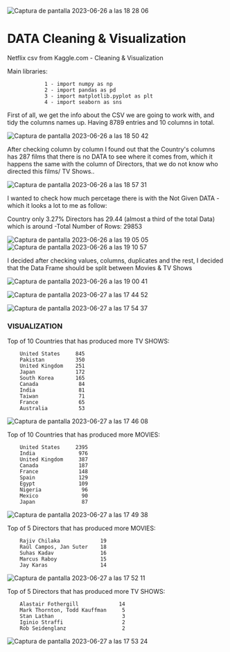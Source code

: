 
![Captura de pantalla 2023-06-26 a las 18 28 06](https://github.com/JesusGuardiaRamirez/Netflix_DATACleaning_Visualization/assets/125477881/f9c3ce33-f987-4c74-b6e1-9afdb87a7399)



# DATA Cleaning & Visualization
Netflix csv from Kaggle.com  - Cleaning & Visualization


Main libraries: 

        
                1 - import numpy as np
                2 - import pandas as pd
                3 - import matplotlib.pyplot as plt
                4 - import seaborn as sns



First of all, we get the info about the CSV we are going to work with, and tidy the columns names up. Having 8789 entries and 10 columns in total.

![Captura de pantalla 2023-06-26 a las 18 50 42](https://github.com/JesusGuardiaRamirez/Netflix_DATACleaning_Visualization/assets/125477881/32f8a809-9c29-4607-ae44-a768e2cc0ba1)



After checking column by column I found out that the Country's columns has 287 films that there is no DATA to see where it comes from, which it happens the same with the column of Directors, that we do not know who directed this films/ TV Shows..



![Captura de pantalla 2023-06-26 a las 18 57 31](https://github.com/JesusGuardiaRamirez/Netflix_DATACleaning_Visualization/assets/125477881/eac263ee-dce6-4033-bd7a-0457a1fa79fb)


I wanted to check how much percetage there is with the Not Given DATA - which it looks a lot to me as follow:

Country only 3.27%
Directors has 29.44 (almost a third of the total Data) which is around -Total Number of Rows: 29853

![Captura de pantalla 2023-06-26 a las 19 05 05](https://github.com/JesusGuardiaRamirez/Netflix_DATACleaning_Visualization/assets/125477881/d18beee9-ba11-434f-871b-b6a80aadfd1b)
![Captura de pantalla 2023-06-26 a las 19 10 57](https://github.com/JesusGuardiaRamirez/Netflix_DATACleaning_Visualization/assets/125477881/79e9cf82-22e0-40ba-a76d-b058443a4707)



I decided after checking values, columns, duplicates and the rest, I decided that the Data Frame should be split between Movies & TV Shows

![Captura de pantalla 2023-06-26 a las 19 00 41](https://github.com/JesusGuardiaRamirez/Netflix_DATACleaning_Visualization/assets/125477881/6b59ec26-11ce-4778-9c79-931c18721f81)

![Captura de pantalla 2023-06-27 a las 17 44 52](https://github.com/JesusGuardiaRamirez/Netflix_DATACleaning_Visualization/assets/125477881/20db4411-bac1-48e3-a72a-3b66cb3cc932)


![Captura de pantalla 2023-06-27 a las 17 54 37](https://github.com/JesusGuardiaRamirez/Netflix_DATACleaning_Visualization/assets/125477881/027bf372-026e-4d2e-b7d6-49045b84774a)



### VISUALIZATION

Top of 10 Countries that has produced more TV SHOWS:

        United States     845
        Pakistan          350
        United Kingdom    251
        Japan             172
        South Korea       165
        Canada             84
        India              81
        Taiwan             71
        France             65
        Australia          53



![Captura de pantalla 2023-06-27 a las 17 46 08](https://github.com/JesusGuardiaRamirez/Netflix_DATACleaning_Visualization/assets/125477881/2ba98609-aec3-470a-9e91-4c53e963bdbf)


Top of 10 Countries that has produced more MOVIES:


        United States     2395
        India              976
        United Kingdom     387
        Canada             187
        France             148
        Spain              129
        Egypt              109
        Nigeria             96
        Mexico              90
        Japan               87


 ![Captura de pantalla 2023-06-27 a las 17 49 38](https://github.com/JesusGuardiaRamirez/Netflix_DATACleaning_Visualization/assets/125477881/6a4db95a-298f-4ede-859c-eb730951fdb6)


Top of 5 Directors that has produced more MOVIES:

        Rajiv Chilaka             19
        Raúl Campos, Jan Suter    18
        Suhas Kadav               16
        Marcus Raboy              15
        Jay Karas                 14





 ![Captura de pantalla 2023-06-27 a las 17 52 11](https://github.com/JesusGuardiaRamirez/Netflix_DATACleaning_Visualization/assets/125477881/bfe4d0f9-ab49-477c-bec9-721d275700b7)


Top of 5 Directors that has produced more TV SHOWS:


        Alastair Fothergill             14
        Mark Thornton, Todd Kauffman     5
        Stan Lathan                      3
        Iginio Straffi                   2
        Rob Seidenglanz                  2


 ![Captura de pantalla 2023-06-27 a las 17 53 24](https://github.com/JesusGuardiaRamirez/Netflix_DATACleaning_Visualization/assets/125477881/e26dc66b-e7f8-45ce-bbb1-57ced7f5fbf1)

       
